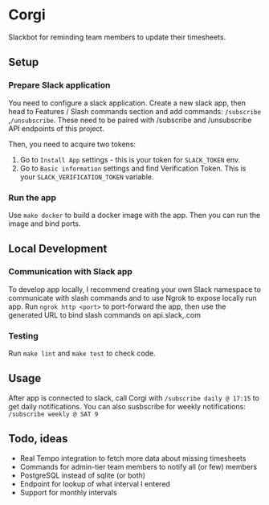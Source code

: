# Corgi

Slackbot for reminding team members to update their timesheets.

## Setup

### Prepare Slack application
You need to configure a slack application.
Create a new slack app, then head to Features / Slash commands section and add commands:
`/subscribe` ,`/unsubscribe`.
These need to be paired with /subscribe and /unsubscribe API endpoints of this project.

Then, you need to acquire two tokens:
1. Go to `Install App` settings - this is your token for `SLACK_TOKEN` env.
2. Go to `Basic information` settings and find Verification Token. This is your `SLACK_VERIFICATION_TOKEN` variable.

### Run the app

Use `make docker` to build a docker image with the app. Then you can run the image and bind ports.

## Local Development

### Communication with Slack app
To develop app locally, I recommend creating your own Slack namespace to communicate with slash commands
and to use Ngrok to expose locally run app. Run `ngrok http <port>` to port-forward the app, then use the generated URL
to bind slash commands on api.slack,.com
 
### Testing
Run `make lint` and `make test` to check code.

## Usage
After app is connected to slack, call Corgi with
`/subscribe daily @ 17:15` to get daily notifications.
You can also susbscribe for weekly notifications:
`/subscribe weekly @ SAT 9`



## Todo, ideas

* Real Tempo integration to fetch more data about missing timesheets
* Commands for admin-tier team members to notify all (or few) members
* PostgreSQL instead of sqlite (or both)
* Endpoint for lookup of what interval I entered
* Support for monthly intervals
